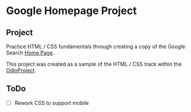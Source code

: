 # Google Homepage Project

## Project
Practice HTML / CSS fundamentals through creating a copy of the Google Search [Home Page](https://www.google.com/). 

This project was created as a sample of the HTML / CSS track within the [OdinProject](https://www.theodinproject.com/dashboard).

## ToDo

- [ ] Rework CSS to support mobile